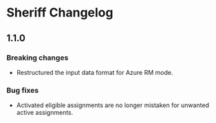 # Sheriff Changelog

## 1.1.0

### Breaking changes

* Restructured the input data format for Azure RM mode.

### Bug fixes

* Activated eligible assignments are no longer mistaken for unwanted active assignments.
